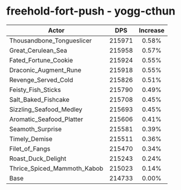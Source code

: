# freehold-fort-push - yogg-cthun
| Actor | DPS | Increase |
|---|:---:|:---:|
|Thousandbone_Tongueslicer|215971|0.58%|
|Great_Cerulean_Sea|215958|0.57%|
|Fated_Fortune_Cookie|215924|0.55%|
|Draconic_Augment_Rune|215918|0.55%|
|Revenge_Served_Cold|215826|0.51%|
|Feisty_Fish_Sticks|215790|0.49%|
|Salt_Baked_Fishcake|215708|0.45%|
|Sizzling_Seafood_Medley|215693|0.45%|
|Aromatic_Seafood_Platter|215606|0.41%|
|Seamoth_Surprise|215581|0.39%|
|Timely_Demise|215511|0.36%|
|Filet_of_Fangs|215470|0.34%|
|Roast_Duck_Delight|215243|0.24%|
|Thrice_Spiced_Mammoth_Kabob|215023|0.14%|
|Base|214733|0.00%|

